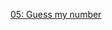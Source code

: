 <a href="https://paubel.github.io/complete-javascript/05-paubel-guess-my-number/">05: Guess my number </a> 
